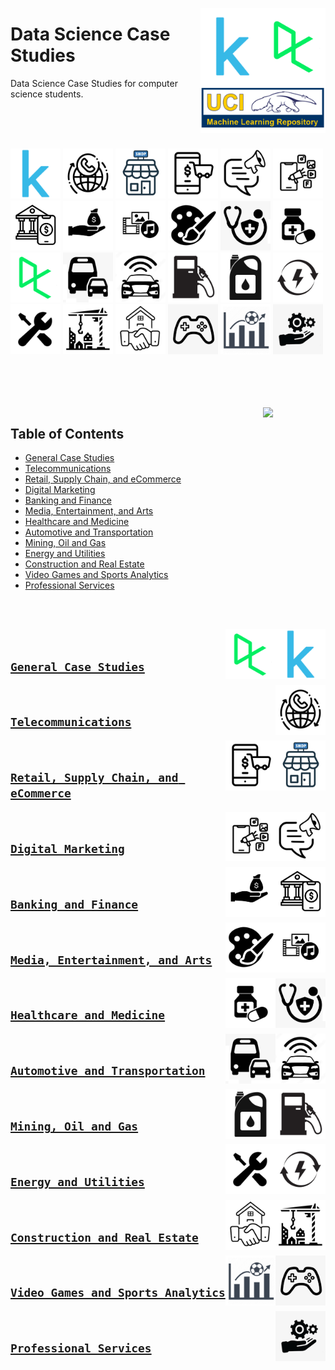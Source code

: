 <img align="right" width="200" src="/logos/data-science-case-studies.jpg"></img>

# Data Science Case Studies
Data Science Case Studies for computer science students.

<br><br><br>

<img width="80" src="/logos/kaggle.jpg"></img>
<img width="80" src="/logos/telecom.jpg"></img>
<img width="80" src="/logos/retail.jpg"></img>
<img width="80" src="/logos/ecommerce.jpg"></img>
<img width="80" src="/logos/marketing.jpg"></img>
<img width="80" src="/logos/digital-marketing.jpg"></img>
<img width="80" src="/logos/banking.jpg"></img>
<img width="80" src="/logos/finance.jpg"></img>
<img width="80" src="/logos/media.jpg"></img>
<img width="80" src="/logos/arts.jpg"></img>
<img width="80" src="/logos/healthcare.jpg"></img>
<img width="80" src="/logos/medicine.jpg"></img>
<br>
<img width="80" src="/logos/datacamp.jpg"></img>
<img width="80" src="/logos/transportation.jpg"></img>
<img width="80" src="/logos/automotive.jpg"></img>
<img width="80" src="/logos/gas.jpg"></img>
<img width="80" src="/logos/oil.jpg"></img>
<img width="80" src="/logos/energy.jpg"></img>
<img width="80" src="/logos/utilities.jpg"></img>
<img width="80" src="/logos/construction.jpg"></img>
<img width="80" src="/logos/real-estate.jpg"></img>
<img width="80" src="/logos/video-games.jpg"></img>
<img width="80" src="/logos/sports-analytics.jpg"></img>
<img width="80" src="/logos/services.jpg"></img>
<br><br><br><br>

<br>
<img align="right" width="100" src="https://github.com/cs-MohamedAyman/cs-MohamedAyman/blob/main/repos-icons/agenda.jpg">


## Table of Contents
  * [General Case Studies](#general-case-studies)
  * [Telecommunications](#telecommunications)
  * [Retail, Supply Chain, and eCommerce](#retail-supply-chain-and-ecommerce)
  * [Digital Marketing](#digital-marketing)
  * [Banking and Finance](#banking-and-finance)
  * [Media, Entertainment, and Arts](#media-entertainment-and-arts)
  * [Healthcare and Medicine](#healthcare-and-medicine)
  * [Automotive and Transportation](#automotive-and-transportation)
  * [Mining, Oil and Gas](#mining-oil-and-gas)
  * [Energy and Utilities](#energy-and-utilities)
  * [Construction and Real Estate](#construction-and-real-estate)
  * [Video Games and Sports Analytics](#video-games-and-sports-analytics)
  * [Professional Services](#professional-services)

<br><br>

<img align="right" width="80" src="/logos/kaggle.jpg">
<img align="right" width="80" src="/logos/datacamp.jpg">
<br>

## [`General Case Studies`](/General-Case-Studies/README.md)


<img align="right" width="80" src="/logos/telecom.jpg">
<br>

## [`Telecommunications`](/Telecommunications/README.md)


<img align="right" width="80" src="/logos/retail.jpg">
<img align="right" width="80" src="/logos/ecommerce.jpg">
<br>

## [`Retail, Supply Chain, and eCommerce`](/Retail-SupplyChain-eCommerce/README.md)


<img align="right" width="80" src="/logos/marketing.jpg">
<img align="right" width="80" src="/logos/digital-marketing.jpg">
<br>

## [`Digital Marketing`](/Digital-Marketing/README.md)


<img align="right" width="80" src="/logos/banking.jpg">
<img align="right" width="80" src="/logos/finance.jpg">
<br>

## [`Banking and Finance`](/Banking-Finance/README.md)


<img align="right" width="80" src="/logos/media.jpg">
<img align="right" width="80" src="/logos/arts.jpg">
<br>

## [`Media, Entertainment, and Arts`](/Media-Entertainment-Arts/README.md)


<img align="right" width="80" src="/logos/healthcare.jpg">
<img align="right" width="80" src="/logos/medicine.jpg">
<br>

## [`Healthcare and Medicine`](/Healthcare-Medicine/README.md)


<img align="right" width="80" src="/logos/automotive.jpg">
<img align="right" width="80" src="/logos/transportation.jpg">
<br>

## [`Automotive and Transportation`](/Automotive-Transportation/README.md)


<img align="right" width="80" src="/logos/gas.jpg">
<img align="right" width="80" src="/logos/oil.jpg">
<br>

## [`Mining, Oil and Gas`](/Mining-Oil-Gas/README.md)


<img align="right" width="80" src="/logos/energy.jpg">
<img align="right" width="80" src="/logos/utilities.jpg">
<br>

## [`Energy and Utilities`](/Energy-Utilities/README.md)


<img align="right" width="80" src="/logos/construction.jpg">
<img align="right" width="80" src="/logos/real-estate.jpg">
<br>

## [`Construction and Real Estate`](/Construction-RealEstate/README.md)


<img align="right" width="80" src="/logos/video-games.jpg">
<img align="right" width="80" src="/logos/sports-analytics.jpg">
<br>

## [`Video Games and Sports Analytics`](/Video-Games-Sports-Analytics/README.md)


<img align="right" width="80" src="/logos/services.jpg">
<br>

## [`Professional Services`](/Professional-Services/README.md)


